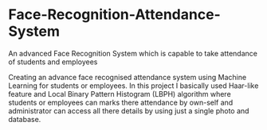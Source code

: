 # Face-Recognition-Attendance-System
An advanced Face Recognition System which is capable to take attendance of students and employees

Creating an advance face recognised attendance system using Machine Learning for students or employees.
In this project I basically used Haar-like feature and Local Binary Pattern Histogram (LBPH) algorithm
where students or employees can marks there attendance by own-self and administrator can access all 
there details by using just a single photo and database.
